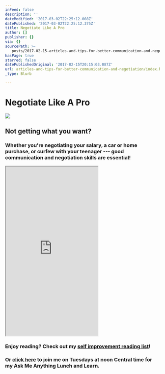 ```yaml
---
inFeed: false
description: ''
dateModified: '2017-03-02T22:25:12.008Z'
datePublished: '2017-03-02T22:25:12.375Z'
title: Negotiate Like A Pro
author: []
publisher: {}
via: {}
sourcePath: >-
  _posts/2017-02-15-articles-and-tips-for-better-communication-and-negotiation.md
hasPage: true
starred: false
datePublishedOriginal: '2017-02-15T20:15:03.087Z'
url: articles-and-tips-for-better-communication-and-negotiation/index.html
_type: Blurb

---
```

# Negotiate Like A Pro
![](https://the-grid-user-content.s3-us-west-2.amazonaws.com/79779548-779b-4a0c-9504-b621adc80d94.png)

## Not getting what you want?

### Whether you're negotiating your salary, a car or home purchase, or curfew with your teenager --- good communication and negotiation skills are essential!

<iframe src="https://the-grid.github.io/ed-userhtml/?g=eJy1VltPIzcUfia_4jC7agAxmSQFLZBLlVIolcJKFSv1oaoiz_hMYvDYU9sTSFf733vsmSQEtGy1Up-i8bl95_adDPfjGH7GuVBwy4S8XIiihDsxV1UJ19oUEMfj1lAK9QALg_koSpKMq1gUbI62U5BJ5k06mS4SLFLkmeaYZJJZK7K415196GTWRmBQjiLrVhLtAtFF4FYljiKHTy7xChQkSF-_770rsllwPbMB1-eUZQ9zoyvFL97leT6ATCIzFxJzN4BcK3fROymf4AblEp3I2PHECCaPLVM2tmgEWXxp7SVHMOEcVroyoB-fp5_7vGs0eonGCI4WqEBB1QqHsE0EtPEitxC2MUmlzh46rT0A-AMpb6pMgYpDoZdCzWvNoAOMXt0CoSQl5F54eXcHodZOB8nN1eQX0Hkd-ebT7RRyIbEDR0lrmIRwVDculiD4KHpRJl_SkAnLnNDKd47jApVZdSrbO-lIYV1cMEWNDN2zVWozI1JMSm3dT9UoYx_O8eyEdU9OeIrYZ-f909MzlvMfWFEOKCLrd3m3l6fnZxEU6BaaQHjbqIETBzgcebzxHXtEEShW4NsaYYJG0ZJJwZlDmhdm5uhG0SyVTD2QC72WjVtUavhaGWbkVkvpB2m46I8_LdAiMENzQR2sWyBKC1qBb1SlaF58uY5B4Vw70Xx4vbpW1EsHGaOWG5qnUODQHSlyPCaBQTS1flpZodDa_WFCges-NWkJxX0ctLHBvythkEfjoS3Ja6PArKNBtQ_R-IgaTYIxbGxgbTNMyOWuYyppLlDy2O9HGZKWLEXpZ9pLMb66nfw2jcZXfnX9AhhCSNV7OzhNW3Dj_QlVVq5ZU_ReIqBOVPS17msdYu1tjRYa5bpHGyCt78ri-uPk9ioaXwtjHXykqN-dgmeaVxnU7l9msMXehP8-7NPaeMr-F-jTb0Cf7kLfe7Y3SNNoS60s2o2DQK0-i73nSa71tm6JJrWJt--BnEYRF7aUbHWhtEIa8SbmN3zZKstoKv-rt_o3cIA_ZgaZhBJ1SVxsF7qSnLjCeeKUNfkSXfv1xKcSMwdzrT0LE_taiIHroGyQ2BprdSJ43476KqQkrHnF-sO4IZ4GILGf8IRxASy1WlYOB-DP0gXEp91ut3waRMQ9gsULQaxHnOxM5TN53dW6mensqyQ8e86-jqVED_g0iuLediLWFdqg3O3pTlTi30Jsp-lXQenfIkxCJ_bXeDYs_QbFb0YnrZzTahdFsy-JL-Z2fbxh2SBph9N_z5asfm2DNdmonST2xw4r2D9asUcbDhanqy014y__htzbhICtr0Pn3rYJQu1s_Hao8UFeqXAtD94fwudHqql-7OQ-dwsjugiPMDGGrQ4OB7AWek8vhbXFn92_Ru3Acu1BrRZeAg221zo9eglsstHxLx7YRqVPD9Mdlf5G5cvB_e8VmtXh4WDJDLwvsnvCUr91lL7UKpcicwd-zg4HmzK0_KZc-Zu2eyxppv8FVSxkKg" height="550" style=""></iframe>

### Enjoy reading? Check out my [self improvement reading list][0]!

### Or [click here][1] to join me on Tuesdays at noon Central time for my Ask Me Anything Lunch and Learn.

[0]: http://dehenry.com/what-im-reading
[1]: https://attendee.gotowebinar.com/rt/8560101924052575747
